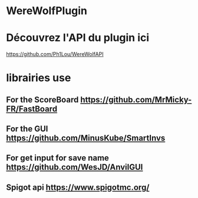 # WereWolfPlugin

# Découvrez l'API du plugin ici

<https://github.com/Ph1Lou/WereWolfAPI>

# librairies use

## For the ScoreBoard <https://github.com/MrMicky-FR/FastBoard>

## For the GUI <https://github.com/MinusKube/SmartInvs>

## For get input for save name <https://github.com/WesJD/AnvilGUI>

## Spigot api <https://www.spigotmc.org/>
